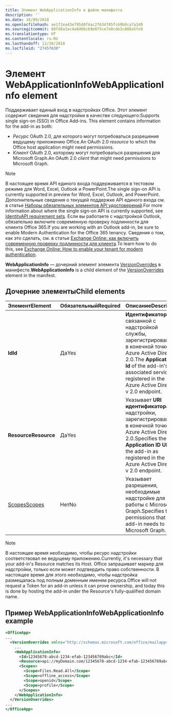 ```yaml
---
title: Элемент WebApplicationInfo в файле манифеста
description: ''
ms.date: 10/09/2018
ms.openlocfilehash: ae1f2ea43e795d8f4ac2f634785fc69b0ca7a3d0
ms.sourcegitcommit: 60fd8a3ac4a6d66cb9e075ce7e0cde3c888a5fe9
ms.translationtype: HT
ms.contentlocale: ru-RU
ms.lasthandoff: 12/28/2018
ms.locfileid: "27457630"
---
```

# <a name="webapplicationinfo-element"></a><span data-ttu-id="b72d7-102">Элемент WebApplicationInfo</span><span class="sxs-lookup"><span data-stu-id="b72d7-102">WebApplicationInfo element</span></span>

<span data-ttu-id="b72d7-103">Поддерживает единый вход в надстройках Office. Этот элемент содержит сведения для надстройки в качестве следующего:</span><span class="sxs-lookup"><span data-stu-id="b72d7-103">Supports single sign-on (SSO) in Office Add-ins. This element contains information for the add-in as both:</span></span>

- <span data-ttu-id="b72d7-104">*Ресурс* OAuth 2.0, для которого могут потребоваться разрешения ведущему приложению Office.</span><span class="sxs-lookup"><span data-stu-id="b72d7-104">An OAuth 2.0 *resource* to which the Office host application might need permissions.</span></span>
- <span data-ttu-id="b72d7-105">*Клиент* OAuth 2.0, которому могут потребоваться разрешения для Microsoft Graph.</span><span class="sxs-lookup"><span data-stu-id="b72d7-105">An OAuth 2.0 *client* that might need permissions to Microsoft Graph.</span></span>

> [!NOTE]
> <span data-ttu-id="b72d7-106">В настоящее время API единого входа поддерживается в тестовом режиме для Word, Excel, Outlook и PowerPoint.</span><span class="sxs-lookup"><span data-stu-id="b72d7-106">The single sign-on API is currently supported in preview for Word, Excel, Outlook, and PowerPoint.</span></span> <span data-ttu-id="b72d7-107">Дополнительные сведения о текущей поддержке API единого входа см. в статье [Наборы обязательных элементов API удостоверений](https://docs.microsoft.com/office/dev/add-ins/reference/requirement-sets/identity-api-requirement-sets).</span><span class="sxs-lookup"><span data-stu-id="b72d7-107">For more information about where the single sign-on API is currently supported, see [IdentityAPI requirement sets](https://docs.microsoft.com/office/dev/add-ins/reference/requirement-sets/identity-api-requirement-sets).</span></span> <span data-ttu-id="b72d7-108">Если вы работаете с надстройкой Outlook, обязательно включите современную проверку подлинности для клиента Office 365.</span><span class="sxs-lookup"><span data-stu-id="b72d7-108">If you are working with an Outlook add-in, be sure to enable Modern Authentication for the Office 365 tenancy.</span></span> <span data-ttu-id="b72d7-109">Сведения о том, как это сделать, см. в статье [Exchange Online: как включить современную проверку подлинности для клиента](https://social.technet.microsoft.com/wiki/contents/articles/32711.exchange-online-how-to-enable-your-tenant-for-modern-authentication.aspx).</span><span class="sxs-lookup"><span data-stu-id="b72d7-109">To learn how to do this, see [Exchange Online: How to enable your tenant for modern authentication](https://social.technet.microsoft.com/wiki/contents/articles/32711.exchange-online-how-to-enable-your-tenant-for-modern-authentication.aspx).</span></span>

<span data-ttu-id="b72d7-110">**WebApplicationInfo** — дочерний элемент элемента [VersionOverrides](versionoverrides.md) в манифесте.</span><span class="sxs-lookup"><span data-stu-id="b72d7-110">**WebApplicationInfo** is a child element of the [VersionOverrides](versionoverrides.md) element in the manifest.</span></span>  

## <a name="child-elements"></a><span data-ttu-id="b72d7-111">Дочерние элементы</span><span class="sxs-lookup"><span data-stu-id="b72d7-111">Child elements</span></span>

|  <span data-ttu-id="b72d7-112">Элемент</span><span class="sxs-lookup"><span data-stu-id="b72d7-112">Element</span></span> |  <span data-ttu-id="b72d7-113">Обязательный</span><span class="sxs-lookup"><span data-stu-id="b72d7-113">Required</span></span>  |  <span data-ttu-id="b72d7-114">Описание</span><span class="sxs-lookup"><span data-stu-id="b72d7-114">Description</span></span>  |
|:-----|:-----|:-----|
|  <span data-ttu-id="b72d7-115">**Id**</span><span class="sxs-lookup"><span data-stu-id="b72d7-115">**Id**</span></span>    |  <span data-ttu-id="b72d7-116">Да</span><span class="sxs-lookup"><span data-stu-id="b72d7-116">Yes</span></span>   |  <span data-ttu-id="b72d7-117">**Идентификатор** связанной с надстройкой службы, зарегистрированный в конечной точке Azure Active Directory 2.0.</span><span class="sxs-lookup"><span data-stu-id="b72d7-117">The **Application Id** of the add-in's associated service as registered in the Azure Active Directory v 2.0 endpoint.</span></span>|
|  <span data-ttu-id="b72d7-118">**Resource**</span><span class="sxs-lookup"><span data-stu-id="b72d7-118">**Resource**</span></span>  |  <span data-ttu-id="b72d7-119">Да</span><span class="sxs-lookup"><span data-stu-id="b72d7-119">Yes</span></span>   |  <span data-ttu-id="b72d7-120">Указывает **URI идентификатора** надстройки, зарегистрированный в конечной точке Azure Active Directory 2.0.</span><span class="sxs-lookup"><span data-stu-id="b72d7-120">Specifies the **Application ID URI** of the add-in as registered in the Azure Active Directory v 2.0 endpoint.</span></span>|
|  [<span data-ttu-id="b72d7-121">Scopes</span><span class="sxs-lookup"><span data-stu-id="b72d7-121">Scopes</span></span>](scopes.md)                |  <span data-ttu-id="b72d7-122">Нет</span><span class="sxs-lookup"><span data-stu-id="b72d7-122">No</span></span>  |  <span data-ttu-id="b72d7-123">Указывает разрешения, необходимые надстройке для работы с Microsoft Graph.</span><span class="sxs-lookup"><span data-stu-id="b72d7-123">Specifies the permissions that the add-in needs to Microsoft Graph.</span></span>  |

> [!NOTE] 
> <span data-ttu-id="b72d7-124">В настоящее время необходимо, чтобы ресурс надстройки соответствовал ее ведущему приложению.</span><span class="sxs-lookup"><span data-stu-id="b72d7-124">Currently, it's necessary that your add-in's Resource matches its Host.</span></span> <span data-ttu-id="b72d7-125">Office запрашивает маркер для надстройки, только если может подтвердить право собственности. В настоящее время для этого необходимо, чтобы надстройка размещалась под полным доменным именем ресурса.</span><span class="sxs-lookup"><span data-stu-id="b72d7-125">Office will not request a Token for an add-in unless it can prove ownership, and today this is done by hosting the add-in under the Resource's fully-qualified domain name.</span></span>

## <a name="webapplicationinfo-example"></a><span data-ttu-id="b72d7-126">Пример WebApplicationInfo</span><span class="sxs-lookup"><span data-stu-id="b72d7-126">WebApplicationInfo example</span></span>

```xml
<OfficeApp>
...
  <VersionOverrides xmlns="http://schemas.microsoft.com/office/mailappversionoverrides" xsi:type="VersionOverridesV1_0">
    ...
    <WebApplicationInfo>
      <Id>12345678-abcd-1234-efab-123456789abc</Id>
      <Resource>api://myDomain.com/12345678-abcd-1234-efab-123456789abc<Resource>
      <Scopes>
        <Scope>Files.Read.All</Scope>
        <Scope>offline_access</Scope>
        <Scope>openid</Scope>
        <Scope>profile</Scope>        
      </Scopes>
    </WebApplicationInfo>
  </VersionOverrides>
...
</OfficeApp>
```
